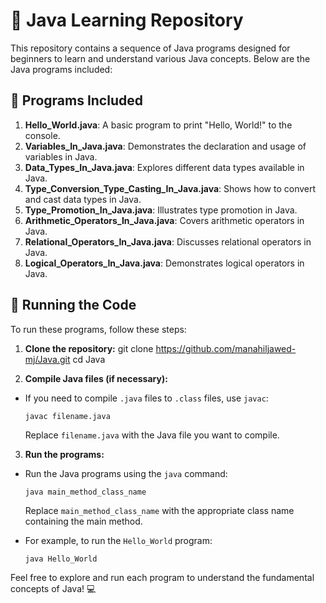 # 📘 Java Learning Repository

This repository contains a sequence of Java programs designed for beginners to learn and understand various Java concepts. Below are the Java programs included:

## 📁 Programs Included

1. **Hello_World.java**: A basic program to print "Hello, World!" to the console.
2. **Variables_In_Java.java**: Demonstrates the declaration and usage of variables in Java.
3. **Data_Types_In_Java.java**: Explores different data types available in Java.
4. **Type_Conversion_Type_Casting_In_Java.java**: Shows how to convert and cast data types in Java.
5. **Type_Promotion_In_Java.java**: Illustrates type promotion in Java.
6. **Arithmetic_Operators_In_Java.java**: Covers arithmetic operators in Java.
7. **Relational_Operators_In_Java.java**: Discusses relational operators in Java.
8. **Logical_Operators_In_Java.java**: Demonstrates logical operators in Java.

## 🚀 Running the Code

To run these programs, follow these steps:

1. **Clone the repository:**
    git clone https://github.com/manahiljawed-mj/Java.git
    cd Java

2. **Compile Java files (if necessary):**
- If you need to compile `.java` files to `.class` files, use `javac`:
  ```
  javac filename.java
  ```
  Replace `filename.java` with the Java file you want to compile.

3. **Run the programs:**
- Run the Java programs using the `java` command:
  ```
  java main_method_class_name
  ```
  Replace `main_method_class_name` with the appropriate class name containing the main method.

- For example, to run the `Hello_World` program:
  ```
  java Hello_World
  ```

Feel free to explore and run each program to understand the fundamental concepts of Java! 💻
